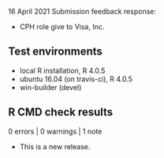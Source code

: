 16 April 2021 Submission feedback response:

- CPH role give to Visa, Inc.

## Test environments

- local R installation, R 4.0.5
- ubuntu 16.04 (on travis-ci), R 4.0.5
- win-builder (devel)

## R CMD check results

0 errors | 0 warnings | 1 note

- This is a new release.
